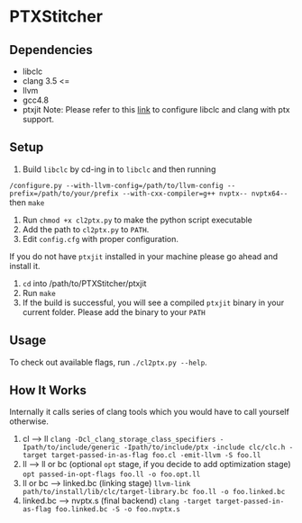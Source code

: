 PTXStitcher
====================

## Dependencies ##

* libclc
* clang 3.5 <=
* llvm
* gcc4.8
* ptxjit
Note: Please refer to this [link](http://tiku.io/questions/484488/how-to-use-clang-to-compile-opencl-to-ptx-code) to configure libclc and clang with ptx support.

## Setup ##
1. Build ```libclc``` by cd-ing in to ```libclc``` and then running
 

```/configure.py --with-llvm-config=/path/to/llvm-config --prefix=/path/to/your/prefix --with-cxx-compiler=g++ nvptx-- nvptx64--```
then ```make```





1. Run `chmod +x cl2ptx.py` to make the python script executable
2. Add the path to `cl2ptx.py` to `PATH`.
3. Edit `config.cfg` with proper configuration.

If you do not have ```ptxjit``` installed in your machine please go ahead and install it.

1. ```cd``` into /path/to/PTXStitcher/ptxjit
2. Run ```make```
3. If the build is successful, you will see a compiled ```ptxjit``` binary in your current folder. Please add the binary to your ```PATH```

## Usage ##
To check out available flags, run `./cl2ptx.py --help`.

## How It Works ##
Internally it calls series of clang tools which you would have to call yourself otherwise.

1. cl --> ll
```clang -Dcl_clang_storage_class_specifiers -Ipath/to/include/generic -Ipath/to/include/ptx -include clc/clc.h -target target-passed-in-as-flag foo.cl -emit-llvm -S foo.ll```
2. ll --> ll or bc (optional ```opt``` stage, if you decide to add optimization stage)
```opt passed-in-opt-flags foo.ll -o foo.opt.ll```
3. ll or bc --> linked.bc (linking stage)
```llvm-link path/to/install/lib/clc/target-library.bc foo.ll -o foo.linked.bc```
4. linked.bc --> nvptx.s (final backend)
```clang -target target-passed-in-as-flag foo.linked.bc -S -o foo.nvptx.s```
